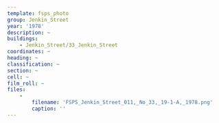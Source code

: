 ```yaml
---
template: fsps_photo
group: Jenkin_Street
year: '1978'
description: ~
buildings:
    - Jenkin_Street/33_Jenkin_Street
coordinates: ~
heading: ~
classification: ~
section: ~
cell: ~
film_roll: ~
files:
    -
        filename: 'FSPS_Jenkin_Street_011,_No_33,_19-1-A,_1978.png'
        caption: ''
---
```

